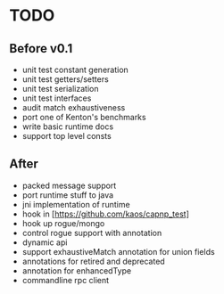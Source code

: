 TODO
====

Before v0.1
-----------
* unit test constant generation
* unit test getters/setters
* unit test serialization
* unit test interfaces
* audit match exhaustiveness
* port one of Kenton's benchmarks
* write basic runtime docs
* support top level consts

After
-----
* packed message support
* port runtime stuff to java
* jni implementation of runtime
* hook in [https://github.com/kaos/capnp_test]
* hook up rogue/mongo
* control rogue support with annotation
* dynamic api
* support exhaustiveMatch annotation for union fields
* annotations for retired and deprecated
* annotation for enhancedType
* commandline rpc client
